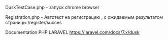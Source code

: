 DuskTestCase.php - запуск chrome browser

Registration.php  - Автотест на регистрацию , с ожидаемым результатом страницы /register/succes

Documentation
PHP LARAVEL https://laravel.com/docs/7.x/dusk
